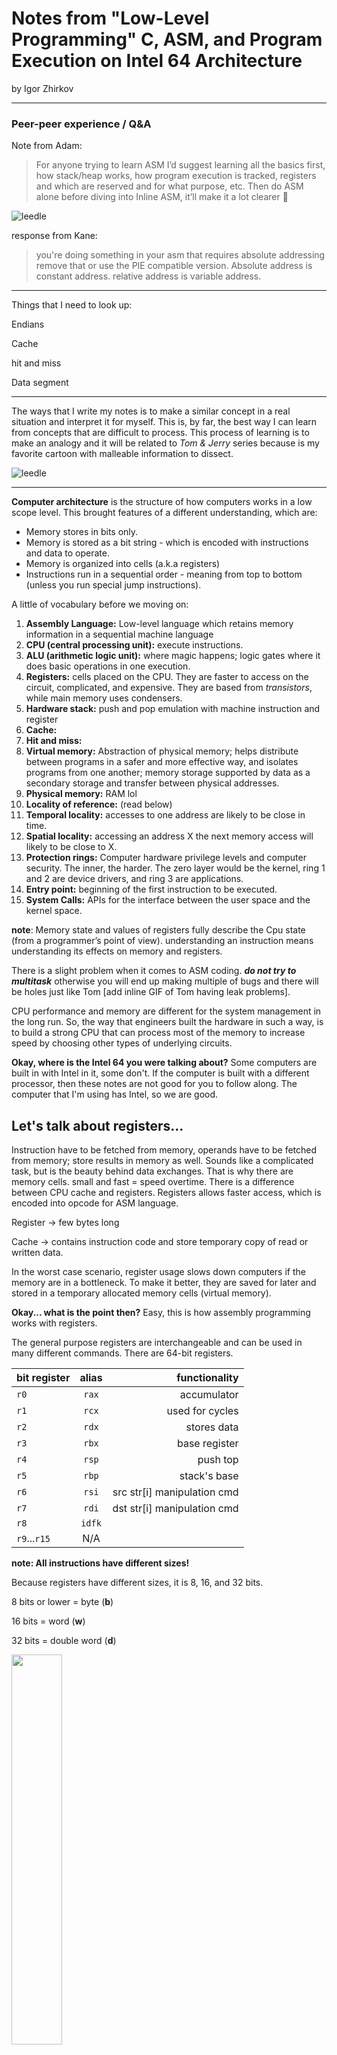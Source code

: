 # Notes from "Low-Level Programming" C, ASM, and Program Execution on Intel 64 Architecture
by Igor Zhirkov

***
### Peer-peer experience / Q&A
Note from Adam:
> For anyone trying to learn ASM I’d suggest learning all the basics first, how stack/heap works, how program execution is tracked, registers and which are reserved and for what purpose, etc.
Then do ASM alone before diving into Inline ASM, it’ll make it a lot clearer 🙂

![leedle](screenshot.png)

response from Kane:

>you're doing something in your asm that requires absolute addressing
remove that or use the PIE compatible version. Absolute address is constant address. relative address is variable address.

***

Things that I need to look up:

Endians

Cache

hit and miss

Data segment

***

The ways that I write my notes is to make a similar concept in a real situation and interpret it for myself. This is, by far, the best way I can learn from concepts that are difficult to process. This process of learning is to make an analogy and it will be related to _Tom & Jerry_ series because is my favorite cartoon with malleable information to dissect.

![leedle](250px-TomandJerryTitleCardc.jpg)

***

**Computer architecture** is the structure of how computers works in a low scope level.
This brought features of a different understanding, which are:

* Memory stores in bits only.
* Memory is stored as a bit string - which is encoded with instructions and data to operate.
* Memory is organized into cells (a.k.a registers)
* Instructions run in a sequential order - meaning from top to bottom (unless you run special jump instructions).

A little of vocabulary before we moving on:
1. **Assembly Language:** Low-level language which retains memory information in a sequential machine language
2. **CPU (central processing unit):** execute instructions.
3. **ALU (arithmetic logic unit):** where magic happens; logic gates where it does basic operations in one execution.
4. **Registers:** cells placed on the CPU. They are faster to access on the circuit, complicated, and expensive. They are based from _transistors_, while main memory uses condensers.
5. **Hardware stack:** push and pop emulation with machine instruction and register
6. **Cache:**
7. **Hit and miss:**
8. **Virtual memory:** Abstraction of physical memory; helps distribute between programs in a safer and more effective way, and isolates programs from one another; memory storage supported by data as a secondary storage and transfer between physical addresses.
9. **Physical memory:** RAM lol
10. **Locality of reference:** (read below)
11. **Temporal locality:** accesses to one address are likely to be close in time.
12. **Spatial locality:** accessing an address X the next memory access will likely to be close to X.
13. **Protection rings:** Computer hardware privilege levels and computer security. The inner, the harder. The zero layer would be the kernel, ring 1 and 2 are device drivers, and ring 3 are applications.
14. **Entry point:** beginning of the first instruction to be executed.
15. **System Calls:** APIs for the interface between the user space and the kernel space.


**note**: Memory state and values of registers fully describe the Cpu state (from a programmer’s point of  view). understanding an instruction means understanding its effects on memory and registers.

There is a slight problem when it comes to ASM coding. **_do not try to multitask_** otherwise you will end up making multiple of bugs and there will be holes just like Tom [add inline GIF of Tom having leak problems].

CPU performance and memory are different for the system management in the long run. So, the way that engineers built the hardware in such a way, is to build a strong CPU that can process most of the memory to increase speed by choosing other types of underlying circuits.

**Okay, where is the Intel 64 you were talking about?**
Some computers are built in with Intel in it, some don't. If the computer is built with a different processor, then these notes are not good for you to follow along. The computer that I'm using has Intel, so we are good.

## Let's talk about registers...

Instruction have to be fetched from memory, operands have to be fetched from memory; store results in memory as well. Sounds like a complicated task, but is the beauty behind data exchanges. That is why there are memory cells. small and fast = speed overtime. There is a difference between CPU cache and registers. Registers allows faster access, which is encoded into opcode for ASM language.

Register -> few bytes long

Cache -> contains instruction code and store temporary copy of read or written data.

In the worst case scenario, register usage slows down computers if the memory are in a bottleneck. To make it better, they are saved for later and stored in a temporary allocated memory cells (virtual memory).

**Okay... what is the point then?**
Easy, this is how assembly programming works with registers.

The general purpose registers are interchangeable and can be used in many different commands. There are 64-bit registers.

| bit register  | alias         | functionality  				|
| ------------- |:-------------:| -------------: 				|
| `r0`          | `rax`         | accumulator    				|
| `r1`          | `rcx`         | used for cycles				|
| `r2`          | `rdx`         | stores data    				|
| `r3`          | `rbx`         | base register 				|
| `r4`          | `rsp`         | push top						|
| `r5`          | `rbp`         | stack's base			        |
| `r6`          | `rsi`         | src str[i] manipulation cmd	|
| `r7`          | `rdi`         | dst str[i] manipulation cmd	|
| `r8`          | `idfk`        ||
| `r9`...`r15`  | N/A           ||

**note: All instructions have different sizes!**

Because registers have different sizes, it is 8, 16, and 32 bits.

8 bits or lower = byte (**b**)

16 bits = word (**w**)

32 bits = double word (**d**)

<img src="general_purpose_registers" width="40%">

**Use protection kids! (protection rings)**
Ring layers are used for protection of malware or fault capabilities. Each ring are a privilege level of security, and each **instruction type is linked with one or more privilege levels**.


**Hardware stacks**
The hardware stack is most useful to implement function calls in higher-level languages. When a function A calls another function B, it uses the stack to save the context of computations to return to it after B terminates.

## Important things before we jump to ASM coding

For example:

	`;`			-> commenting

	`.section`	-> assembly program
		`data`	-> global variable
		`text`	-> holds instruction
		`bss`	-> block started by symbol link object file or executable containing statically allocated variables that are not explicitly initialized

	`db`		-> define bytes

	`dw`		-> define called words, equal to 2 bytes

	`dd`		-> define double words, equal to 4 bytes

	`dq`		-> quad words, equal to 8 bytes

	`rdi`		-> register file descriptor

	`rsi`		-> register instruction pointer which is a buffer's address (where is the data going to be written out?)

	`rdx`		-> register data register which a number of bytes to be written

	`syscall`	-> perform system calls

	`lea`		-> load effective address, is to obtain a pointer from a region

	`rel`		->

	`mov`		-> move

	`cmp`		-> compare destination and source (cmp dst, src)

	`calls`		-> calls a **routine** (if you specify name) or controls the trapping of certain conditions **(ON or OFF)**

	`ret`		-> return

	`sub`		-> subtract

	`add`		-> add

	`div`		-> unsigned divide

	`mul`		-> multiplication

	`dec`		-> decrement

	`inc`		-> increment

	`al`		-> add logic

	`rep`		-> repeat prefix

	`repz`		-> repeat prefix is zero (Repeated String Operation)

	`repnz`		-> repeat prefix is not zero (Repeated String Operation)

	`cf`		-> carry flag, set on **high-order bit carry** or borrow; cleared otherwise

	`pf`		-> parity flag, set if **low-order eight bits** of result contain an even number of "1" bits; cleared otherwise

	`zf`		-> zero flags, set if result is **zero**; otherwise cleared

	`sf`		-> sign flag, set equal to **high-order bit** of result (`0` if positive `1` if negative)

	`of`		-> overflow flag, set if result is **too large a positive number or too small a negative number** (excluding sign bit) to fit in destination operand; cleared otherwise

	`shr` -> shift right

	`shl $7` -> shift left 7 bits

The program structure is the following:


```
; this ";" is making a comment in ASM

[bits 64]

section .data
	message: db 'hello, world!', 10		;the number '10' represents newline in ASCII. 'hello, world!' to newline basically
section .text
global start

start:
	mov		rax, 0x20000 + syscall #				; Read for the syscall table in resources
	.									; registers should hold its arguments
	.
	.
	syscall								; call kernel
```

![general purpose registers](structureofnasm.png)

It does not matter in which order the registers are initialized.

There are multiple types of registers to use in an assembly language:

#### Data registers

#### Pointer registers

	`rip` -> registry instruction pointer

#### Index registers

#### Control registers

#### Segment registers

	`cs` -> code segment

	`ds` -> data segment

	`ss` -> stack segment

	`es` -> data segment

	`fs` ->  data segment

	`gs` -> data Segment

## Effective Addresses

If you noticed, in my `ft_hello.s` I'm having a problem with PIE compability and bla bla bla.
This is the message that I get if you are wondering:

```ld: warning: PIE disabled. Absolute addressing (perhaps -mdynamic-no-pic) not allowed in code signed PIE, but used in _ft_hello from
libfts.a(ft_hello.o). To fix this warning, don't compile with -mdynamic-no-pic or link with -Wl,-no_pie
```

Basically, it means that Macho-O is funky right? It's because the computer is giving a absolute address immediately and forces to pop this message after you are inserting a message into the address. My case is `hello_world` has the message that is putting in the memory block. Using the `mov` instruction loads the value located address. So it dereferences the address making it absolute. However, using `lea` (load effective address) has some complex calculation to the address. Doing so, it will be a relative address pointer

*mov example*

`mov	reg, imm` (imm is a immediate constant)

In general it's `reg1+reg2*s+displ`, where `s` can be 0,1,2,4, reg1 and reg2 can be general-purpose registers or zero, and displ is immediate displacement.

*lea example*

`lea		rsi, [rel hello_world]`

Can access RIP at run-time. Thus, can be encoded      in the instruction without knowing its value.

**How to run an ASM code?**

`nasm -f macho64 foo.s -o foo.o && ld foo.o -o bar`

**Python int/hex calculator**

`python -c print(hex(0x20000))` then append the sys call
